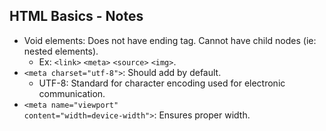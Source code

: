 ## HTML Basics - Notes ##
- Void elements: Does not have ending tag. Cannot have child nodes (ie: nested elements).
  - Ex: <code>\<link></code> <code>\<meta></code> <code>\<source></code> <code>\<img></code>.
- <code>\<meta charset="utf-8"></code>: Should add by default.
  - UTF-8: Standard for character encoding used for electronic communication. 
- <code>\<meta name="viewport" content="width=device-width"></code>: Ensures proper width.
